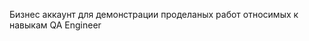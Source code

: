 Бизнес аккаунт для демонстрации проделаных работ относимых к навыкам QA Engineer

<!---
PavelKondrashov/PavelKondrashov is a ✨ special ✨ repository because its `README.md` (this file) appears on your GitHub profile.
You can click the Preview link to take a look at your changes.
--->
